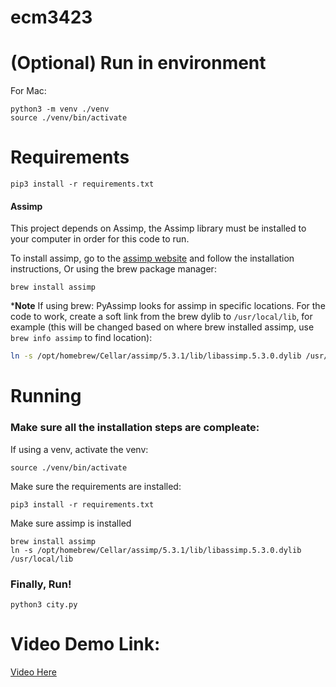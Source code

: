 # ecm3423

# (Optional) Run in environment

For Mac:

```
python3 -m venv ./venv
source ./venv/bin/activate
```

# Requirements

```
pip3 install -r requirements.txt
```

#### Assimp

This project depends on Assimp, the Assimp library must be installed to your computer in order for this code to run.

To install assimp, go to the [assimp website](https://www.assimp.org/) and follow the installation instructions, Or using the brew package manager:

```
brew install assimp
```

 ***Note**
 If using brew: PyAssimp looks for assimp in specific locations. For the code to work, create a soft link from the brew dylib to `/usr/local/lib`, for example (this will be changed based on where brew installed assimp, use `brew info assimp` to find location):

 ```bash
ln -s /opt/homebrew/Cellar/assimp/5.3.1/lib/libassimp.5.3.0.dylib /usr/local/lib
 ```

# Running

### Make sure all the installation steps are compleate:

If using a venv, activate the venv:

```
source ./venv/bin/activate
```

Make sure the requirements are installed:

```
pip3 install -r requirements.txt
```

Make sure assimp is installed

```
brew install assimp
ln -s /opt/homebrew/Cellar/assimp/5.3.1/lib/libassimp.5.3.0.dylib /usr/local/lib
```

### Finally, Run!

```
python3 city.py
```

# Video Demo Link:

[Video Here]()